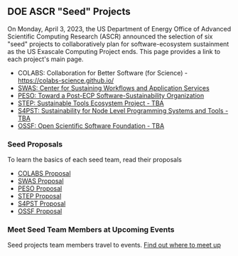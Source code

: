 ## DOE ASCR "Seed" Projects

On Monday, April 3, 2023, the US Department of Energy Office of Advanced Scientific Computing Research (ASCR) announced the selection of six "seed" projects to collaboratively plan for software-ecosystem sustainment as the US Exascale Computing Project ends.  This page provides a link to each project's main page.

- COLABS: Collaboration for Better Software (for Science) - <https://colabs-science.github.io/>
- [SWAS: Center for Sustaining Workflows and Application Services](https://swas.center/)
- [PESO: Toward a Post-ECP Software-Sustainability Organization](PESO.md)
- [STEP: Sustainable Tools Ecosystem Project - TBA]()
- [S4PST: Sustainability for Node Level Programming Systems and Tools - TBA]()
- [OSSF: Open Scientific Software Foundation - TBA]()

### Seed Proposals

To learn the basics of each seed team, read their proposals

- [COLABS Proposal](files/COLABS-Proposal.pdf)
- [SWAS Proposal](files/WAS-Proposal.pdf)
- [PESO Proposal](files/PESO-Proposal.pdf)
- [STEP Proposal]()
- [S4PST Proposal](files/S4PST-Proposal.pdf)
- [OSSF Proposal](files/OSSF-Proposal.pdf)

### Meet Seed Team Members at Upcoming Events

Seed projects team members travel to events. [Find out where to meet up](SeedsAtEvents.md)